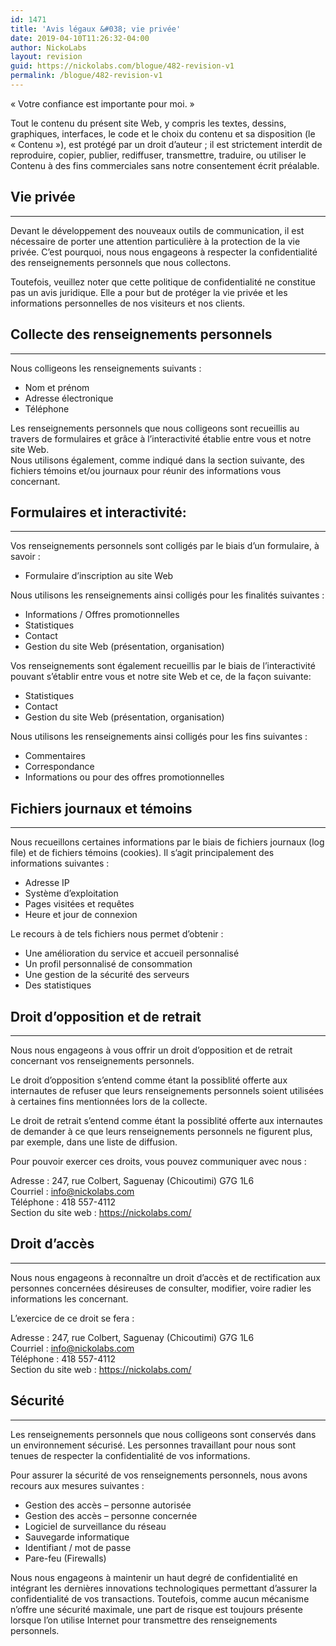 ```yaml
---
id: 1471
title: 'Avis légaux &#038; vie privée'
date: 2019-04-10T11:26:32-04:00
author: NickoLabs
layout: revision
guid: https://nickolabs.com/blogue/482-revision-v1
permalink: /blogue/482-revision-v1
---
```

<span class="accent_slogan">« Votre confiance est importante pour moi. »</span>

Tout le contenu du présent site Web, y compris les textes, dessins, graphiques, interfaces, le code et le choix du contenu et sa disposition (le « Contenu »), est protégé par un droit d&rsquo;auteur ; il est strictement interdit de reproduire, copier, publier, rediffuser, transmettre, traduire, ou utiliser le Contenu à des fins commerciales sans notre consentement écrit préalable.

## Vie privée

* * *

Devant le développement des nouveaux outils de communication, il est nécessaire de porter une attention particulière à la protection de la vie privée. C&rsquo;est pourquoi, nous nous engageons à respecter la confidentialité des renseignements personnels que nous collectons.

Toutefois, veuillez noter que cette politique de confidentialité ne constitue pas un avis juridique. Elle a pour but de protéger la vie privée et les informations personnelles de nos visiteurs et nos clients.

## Collecte des renseignements personnels

* * *

Nous colligeons les renseignements suivants :

  * Nom et prénom
  * Adresse électronique
  * Téléphone

Les renseignements personnels que nous colligeons sont recueillis au travers de formulaires et grâce à l&rsquo;interactivité établie entre vous et notre site Web.  
Nous utilisons également, comme indiqué dans la section suivante, des fichiers témoins et/ou journaux pour réunir des informations vous concernant.

## Formulaires et interactivité:

* * *

Vos renseignements personnels sont colligés par le biais d&rsquo;un formulaire, à savoir :

  * Formulaire d&rsquo;inscription au site Web

Nous utilisons les renseignements ainsi colligés pour les finalités suivantes :

  * Informations / Offres promotionnelles
  * Statistiques
  * Contact
  * Gestion du site Web (présentation, organisation)

Vos renseignements sont également recueillis par le biais de l&rsquo;interactivité pouvant s&rsquo;établir entre vous et notre site Web et ce, de la façon suivante:

  * Statistiques
  * Contact
  * Gestion du site Web (présentation, organisation)

Nous utilisons les renseignements ainsi colligés pour les fins suivantes :

  * Commentaires
  * Correspondance
  * Informations ou pour des offres promotionnelles

## Fichiers journaux et témoins

* * *

Nous recueillons certaines informations par le biais de fichiers journaux (log file) et de fichiers témoins (cookies). Il s&rsquo;agit principalement des informations suivantes :

  * Adresse IP
  * Système d&rsquo;exploitation
  * Pages visitées et requêtes
  * Heure et jour de connexion

Le recours à de tels fichiers nous permet d’obtenir :

  * Une amélioration du service et accueil personnalisé
  * Un profil personnalisé de consommation
  * Une gestion de la sécurité des serveurs
  * Des statistiques

## Droit d&rsquo;opposition et de retrait

* * *

Nous nous engageons à vous offrir un droit d&rsquo;opposition et de retrait concernant vos renseignements personnels.

Le droit d&rsquo;opposition s&rsquo;entend comme étant la possiblité offerte aux internautes de refuser que leurs renseignements personnels soient utilisées à certaines fins mentionnées lors de la collecte.

Le droit de retrait s&rsquo;entend comme étant la possiblité offerte aux internautes de demander à ce que leurs renseignements personnels ne figurent plus, par exemple, dans une liste de diffusion.

Pour pouvoir exercer ces droits, vous pouvez communiquer avec nous :

Adresse : 247, rue Colbert, Saguenay (Chicoutimi) G7G 1L6  
Courriel : info@nickolabs.com  
Téléphone : 418 557-4112  
Section du site web : https://nickolabs.com/

## Droit d&rsquo;accès

* * *

Nous nous engageons à reconnaître un droit d&rsquo;accès et de rectification aux personnes concernées désireuses de consulter, modifier, voire radier les informations les concernant.

L&rsquo;exercice de ce droit se fera :

Adresse : 247, rue Colbert, Saguenay (Chicoutimi) G7G 1L6  
Courriel : info@nickolabs.com  
Téléphone : 418 557-4112  
Section du site web : https://nickolabs.com/

## Sécurité

* * *

Les renseignements personnels que nous colligeons sont conservés dans un environnement sécurisé. Les personnes travaillant pour nous sont tenues de respecter la confidentialité de vos informations.

Pour assurer la sécurité de vos renseignements personnels, nous avons recours aux mesures suivantes :

  * Gestion des accès &#8211; personne autorisée
  * Gestion des accès &#8211; personne concernée
  * Logiciel de surveillance du réseau
  * Sauvegarde informatique
  * Identifiant / mot de passe
  * Pare-feu (Firewalls)

Nous nous engageons à maintenir un haut degré de confidentialité en intégrant les dernières innovations technologiques permettant d&rsquo;assurer la confidentialité de vos transactions. Toutefois, comme aucun mécanisme n&rsquo;offre une sécurité maximale, une part de risque est toujours présente lorsque l&rsquo;on utilise Internet pour transmettre des renseignements personnels.
